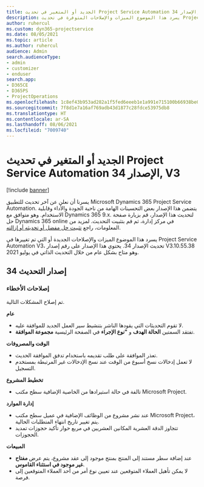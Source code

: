 ```yaml
---
title: الجديد أو المتغير في تحديث Project Service Automation الإصدار 34, V3
description: يسرد هذا الموضوع الميزات والإصلاحات المتوفرة في تحديث Project Service Automation، الإصدار 34, V3.
author: ruhercul
ms.custom: dyn365-projectservice
ms.date: 08/05/2021
ms.topic: article
ms.author: ruhercul
audience: Admin
search.audienceType:
- admin
- customizer
- enduser
search.app:
- D365CE
- D365PS
- ProjectOperations
ms.openlocfilehash: 1c8ef43b953ad282a1f5fed6eeeb1e1a991e715100b66938be03b5b5f3da575e
ms.sourcegitcommit: 7f8d1e7a16af769adb43d1877c28fdce53975db8
ms.translationtype: HT
ms.contentlocale: ar-SA
ms.lasthandoff: 08/06/2021
ms.locfileid: "7009740"
---
```

# <a name="whats-new-or-changed-in-project-service-automation-update-release-34-v3"></a>الجديد أو المتغير في تحديث Project Service Automation الإصدار 34, V3

[!include [banner](../includes/psa-now-project-operations.md)]

يسرنا أن نعلن عن آخر تحديث للتطبيق Microsoft Dynamics 365 Project Service Automation. يتضمن هذا الإصدار بعض التحسينات الهامة من ناحية الجودة والأداء وقابلية الاستخدام. وهو متوافق مع Dynamics 365 9.x. لتحديث هذا الإصدار، قم بزيارة صفحة حل Dynamics 365 online في مركز إدارة، ثم قم بتثبيت التحديث. لمزيد من المعلومات، راجع [تثبيت حل مفضل أو تحديثه أو إزالته](/power-platform/admin/install-remove-preferred-solution).

يسرد هذا الموضوع الميزات والإصلاحات الجديدة أو التي تم تغييرها في Project Service Automation V3، تحديث الإصدار 34. يحتوي هذا الإصدار على رقم إصدار V3.10.55.38 وهو متاح بشكل عام من خلال التحديث الذاتي في يوليو 2021.

## <a name="update-release-34"></a>إصدار التحديث 34

### <a name="bug-fixes"></a>إصلاحات الأخطاء
تم إصلاح المشكلات التالية.

**عام**

- لا تقوم التحديثات التي يقودها الناشر بتنشيط سير العمل الجديد للموافقة عليه.
- تفتقد السمتين **الحالة الهدف** و **"نوع الإجراء** في الصفحة الرئيسية **مجموعة الموافقة**.

**الوقت والمصروفات**

- تعذر الموافقة على طلب تقديمه باستخدام تدفق الموافقة الحديث.
- لا تعمل إدخالات نسخ أسبوع من الوقت عند نسخ الإدخالات غير المرتبطة بمستخدم التسجيل.

**تخطيط المشروع**

- تالفة في حالة استيرادها من الخاصية الإضافية سطح مكتب Microsoft Project.

**إدارة الموارد**

- عند نشر مشروع من الوظائف الإضافية في عميل سطح مكتب Microsoft Project، يتم تغيير تاريخ انتهاء المتطلبات الحالية.
- تتجاوز الدقة العشرية المكانين العشريين في مربع حوار تأكيد حجوزات تمديد الحجوزات.

**‏المبيعات**

- عند إضافة سطر مستند إلى المنتج بمنتج موجود إلى عقد مشروع، يتم عرض **مفتاح غير موجود في استثناء القاموس**.
- لا يمكن تأهيل العملاء المتوقعين عند تعيين نوع أمر من أحد العملاء المتوقعين إلى فرصة.
